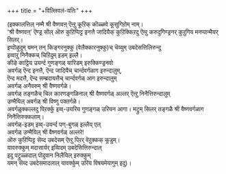 +++
title = "+विल्लिवलं-यतिः"
+++

(इक्कालत्तिल् नम्मै श्री वैष्णवऩ् ऎऩ्ऱु कूऱिक् कॊळ्ळवे कूसुगिऱोम् नाम्।  
'श्री वैष्णवऩ्' ऎण्ड्र सॊल् ऒरु कुऱिप्पिट्ट इनत्तै जादियैक् कुऱिक्किऱदु ऎऩ्ऱु करुदुगिण्ड्रनर् कुऱुगिय मनप्पान्मैयर् सिलर्।  
इप्पॊऴुदुम् यमन् तन् किङ्गरनुक्कु (वेलैक्कारनुक्कु)च् चॆय्युम् उबदेसत्तिलिरुन्दु  
इव्वाऱु निनैक्कच् चिऱिदुम् इडम् इल्लै।  
कीऴे काट्टिय उयर्न्द गुणङ्गळ् यारिडम् इरुक्किण्ड्रनवो  
अवर्गळ् ऎन्द इनत्तै, ऎन्द जादियैच् चार्न्दवर्गळाग इरुन्दालुम्,  
ऎन्द मदत्तै, ऎन्द सम्ब्रदायत्तैच् चार्न्दवर्गळ् आग इरुन्दालुम्  
अवर्गळ् अनैवरुम् श्री वैष्णवर्गळे।  
अवर्गळ् तङ्गळैच् चिल कारणङ्गळिनाल् श्री वैष्णवर्गळ् अल्लर् ऎऩ्ऱु निनैत्तिरुन्दालुम्  
उण्मैयिल् अवर्गळ् श्री विष्णु पक्तर्गळे।  
अवर्गळुक्कल्लदु पिऱर्क्कु इव्व्-उयरिय गुणङ्गळ् उरियन  आगा। मट्रुम् सिलर् तङ्गळै श्री वैष्णवर्गळाग निनैत्तिरुक्कलाम्।  
अवर्गळ्-इडम् इव्व्-उयर्न्द पण्-बुगळ् इल्लैय् एल्  
अवर्गळ् उण्मैयिल् श्री वैष्णवर्गळ् अल्लरे!  
ऒरु कुऱिप्पिट्ट सॆय्द उबदेसम् ऎऩ्ऱु पिऱर् वॆऱुक्कक् कूडुम्।  
यावरुक्कुम् मदासार्यर् इव्विदम् उबदेसित्तिरुन्दाल्  
इदु पट्रुळ्ळदाल् पॊदुवान निलैयिल् इरुक्कुम्  
यमन् सॆय्द उबदेसमादलाल् यावर्क्कुम् उरिय विषयमेयागुम् इदु)।